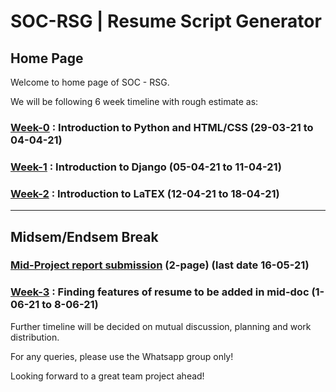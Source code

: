 # SOC-RSG | Resume Script Generator

## Home Page

Welcome to home page of SOC - RSG.

We will be following 6 week timeline with rough estimate as:

### [Week-0](https://github.com/DivyanshNatani/RSG/blob/main/week/week0.md) : Introduction to Python and HTML/CSS (29-03-21 to 04-04-21)
### [Week-1](https://github.com/DivyanshNatani/RSG/blob/main/week/week1.md) : Introduction to Django (05-04-21 to 11-04-21)
### [Week-2](https://github.com/DivyanshNatani/RSG/blob/main/week/week%202.md) : Introduction to LaTEX  (12-04-21 to 18-04-21)

--- 
Midsem/Endsem Break 
---

### [Mid-Project report submission](https://github.com/Ved4Code/RSG/blob/main/week/Mid-term%20Report.md) (2-page) (last date 16-05-21)


### [Week-3](https://github.com/DivyanshNatani/RSG/blob/main/week/week3.md) : Finding features of resume to be added in mid-doc (1-06-21 to 8-06-21)
Further timeline will be decided on mutual discussion, planning and work distribution.

For any queries, please use the Whatsapp group only!

Looking forward to a great team project ahead! 



